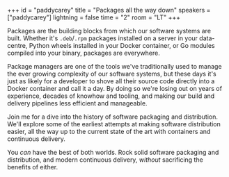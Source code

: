 +++
id = "paddycarey"
title = "Packages all the way down"
speakers = ["paddycarey"]
lightning = false
time = "2"
room = "LT"
+++

Packages are the building blocks from which our software systems are built. Whether it's `.deb`/`.rpm` packages installed on a server in your data-centre, Python wheels installed in your Docker container, or Go modules compiled into your binary, packages are everywhere.

Package managers are one of the tools we've traditionally used to manage the ever growing complexity of our software systems, but these days it's just as likely for a developer to shove all their source code directly into a Docker container and call it a day. By doing so we're losing out on years of experience, decades of knowhow and tooling, and making our build and delivery pipelines less efficient and manageable.

Join me for a dive into the history of software packaging and distribution. We'll explore some of the earliest attempts at making software distribution easier, all the way up to the current state of the art with containers and continuous delivery.

You *can* have the best of both worlds. Rock solid software packaging and distribution, and modern continuous delivery, *without* sacrificing the benefits of either.